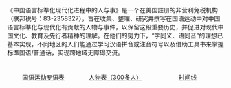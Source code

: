 《中国语言标準化现代化进程中的人与事》是一个在美国註册的非营利免税机构（联邦税号：83-2358327），旨在收集、整理、研究并撰写在国语运动中对中国语言标準化与现代化有贡献的人物与事件，以保留这段重要历史，并促进对现代中国文化、教育及先行者精神的理解。在他们的努力下，“字同义、语同音”的理想已基本实现，不同地区的人们能通过学习汉语拼音或注音符号以及借助工具书来掌握标準国语/普通话，实现跨地域无障碍交流。

<div class="banner-container" style="display: flex;">
 	   <div class="left" style="flex: 1; padding: 10px; align-items: center; text-align: center;">
    	   <a href="/glossary/glossary-cn.html" class="banner-link">
     		  <p>国语运动专语表</p>
   	   		</a>
  		</div>
  	  <div class="middle" style="flex: 1; padding: 10px; align-items: center; text-align: center;">
    	  <a href="/people/people-cn.html" class="banner-link">
      		<p>人物表（300多人）</p>
   	 		</a>
  	  </div>
 	  <div class="right" style="flex: 1; padding: 10px; align-items: center; text-align: center;">
    	  <a href="/glossary/timeline-cn.html" class="banner-link">
      		<p>时间线</p>
    		</a>
  	  </div>
</div>